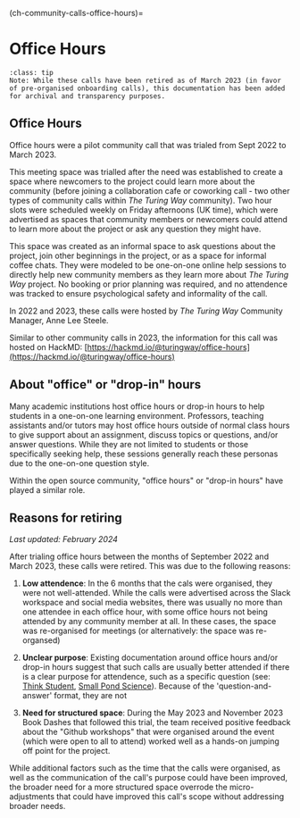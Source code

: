 (ch-community-calls-office-hours)=
# Office Hours

```{admonition} Note
:class: tip
Note: While these calls have been retired as of March 2023 (in favor of pre-organised onboarding calls), this documentation has been added for archival and transparency purposes.
```

## Office Hours

Office hours were a pilot community call that was trialed from Sept 2022 to March 2023. 

This meeting space was trialled after the need was established to create a space where newcomers to the project could learn more about the community (before joining a collaboration cafe or coworking call - two other types of community calls within _The Turing Way_ community). Two hour slots were scheduled weekly on Friday afternoons (UK time), which were advertised as spaces that community members or newcomers could attend to learn more about the project or ask any question they might have.

This space was created as an informal space to ask questions about the project, join other beginnings in the project, or as a space for informal coffee chats. They were modeled to be one-on-one online help sessions to directly help new community members as they learn more about _The Turing Way_ project. No booking or prior planning was required, and no attendence was tracked to ensure psychological safety and informality of the call.

In 2022 and 2023, these calls were hosted by _The Turing Way_ Community Manager, Anne Lee Steele.  

Similar to other community calls in 2023, the information for this call was hosted on HackMD: [https://hackmd.io/@turingway/office-hours](https://hackmd.io/@turingway/office-hours)

## About "office" or "drop-in" hours

Many academic institutions host office hours or drop-in hours to help students in a one-on-one learning environment. Professors, teaching assistants and/or tutors may host office hours outside of normal class hours to give support about an assignment, discuss topics or questions, and/or answer questions. While they are not limited to students or those specifically seeking help, these sessions generally reach these personas due to the one-on-one question style.

Within the open source community, "office hours" or "drop-in hours" have played a similar role.

## Reasons for retiring

_Last updated: February 2024_ 

After trialing office hours between the months of September 2022 and March 2023, these calls were retired. This was due to the following reasons:

1. **Low attendence**: In the 6 months that the cals were organised, they were not well-attended. While the calls were advertised across the Slack workspace and social media websites, there was usually no more than one attendee in each office hour, with some office hours not being attended by any community member at all. In these cases, the space was re-organised for meetings  (or alternatively: the space was re-organsed)

2. **Unclear purpose**: Existing documentation around office hours and/or drop-in hours suggest that such calls are usually better attended if there is a clear purpose for attendence, such as a specific question (see: [Think Student](https://thinkstudent.co.uk/what-is-a-drop-in-session-at-uni/), [Small Pond Science](https://smallpondscience.com/2016/03/21/what-are-office-hours-for/)). Because of the 'question-and-answer' format, they are not 

3. **Need for structured space**: During the May 2023 and November 2023 Book Dashes that followed this trial, the team received positive feedback about the "Github workshops" that were organised around the event (which were open to all to attend) worked well as a hands-on jumping off point for the project.  

While additional factors such as the time that the calls were organised, as well as the communication of the call's purpose could have been improved, the broader need for a more structured space overrode the micro-adjustments that could have improved this call's scope without addressing broader needs.